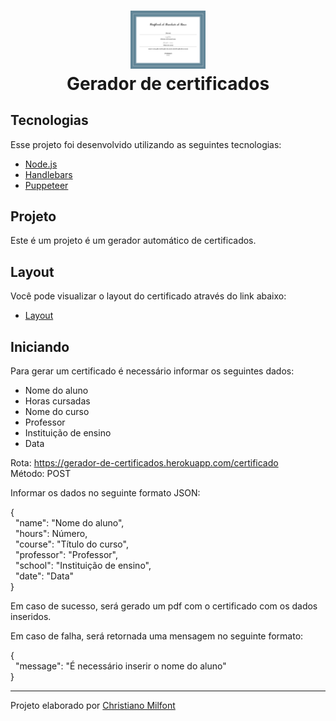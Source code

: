 <h1 align="center">
  <img src="./public/images/template.png" width="120px">
  <br />
  Gerador de certificados
</h1>


## Tecnologias

Esse projeto foi desenvolvido utilizando as seguintes tecnologias:

- [Node.js](https://nodejs.org/en/)
- [Handlebars](https://handlebarsjs.com/)
- [Puppeteer](https://pptr.dev/)


## Projeto

Este é um projeto é um gerador automático de certificados.


## Layout

Você pode visualizar o layout do certificado através do link abaixo:

- [Layout](https://github.com/mateusleiteaalmeida/desafio-node-gerador-de-certificados/blob/main/public/images/template.png)

## Iniciando

Para gerar um certificado é necessário informar os seguintes dados: 
- Nome do aluno
- Horas cursadas
- Nome do curso
- Professor
- Instituição de ensino
- Data

Rota: https://gerador-de-certificados.herokuapp.com/certificado<br />
Método: POST

Informar os dados no seguinte formato JSON:

{<br />
&nbsp;&nbsp;"name": "Nome do aluno",<br />
&nbsp;&nbsp;"hours": Número,<br />
&nbsp;&nbsp;"course": "Título do curso",<br />
&nbsp;&nbsp;"professor": "Professor",<br />
&nbsp;&nbsp;"school": "Instituição de ensino",<br />
&nbsp;&nbsp;"date": "Data"<br />
}<br />

Em caso de sucesso, será gerado um pdf com o certificado com os dados inseridos.

Em caso de falha, será retornada uma mensagem no seguinte formato:

{<br />
&nbsp;&nbsp;"message": "É necessário inserir o nome do aluno"<br />
}<br />


---

Projeto elaborado por [Christiano Milfont](https://github.com/cmilfont)